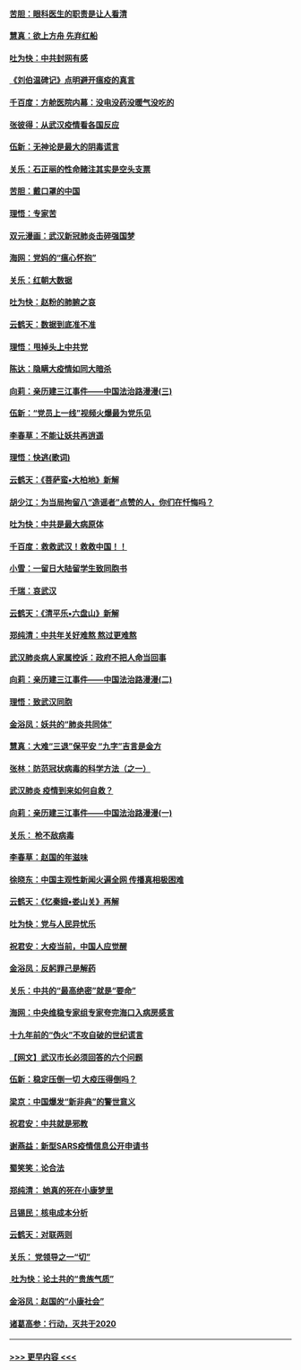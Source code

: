 #### [苦胆：眼科医生的职责是让人看清](../pages/nsc993/n11853840.md?t=02090811) 
#### [慧真：欲上方舟 先弃红船](../pages/nsc993/n11853483.md?t=02090811) 
#### [吐为快：中共封网有感](../pages/nsc993/n11852575.md?t=02090811) 
#### [《刘伯温碑记》点明避开瘟疫的真言](../pages/nsc993/n11852128.md?t=02090811) 
#### [千百度：方舱医院内幕：没电没药没暖气没吃的](../pages/nsc993/n11850211.md?t=02090811) 
#### [张彼得：从武汉疫情看各国反应](../pages/nsc993/n11850102.md?t=02090811) 
#### [伍新：无神论是最大的阴毒谎言](../pages/nsc993/n11846129.md?t=02090811) 
#### [关乐：石正丽的性命赌注其实是空头支票](../pages/nsc993/n11846109.md?t=02090811) 
#### [苦胆：戴口罩的中国](../pages/nsc993/n11845576.md?t=02090811) 
#### [理悟：专家苦](../pages/nsc993/n11845564.md?t=02090811) 
#### [双元漫画：武汉新冠肺炎击碎强国梦](../pages/nsc993/n11843320.md?t=02090811) 
#### [海网：党妈的“瘟心怀抱”](../pages/nsc993/n11840740.md?t=02090811) 
#### [关乐：红朝大数据](../pages/nsc993/n11840675.md?t=02090811) 
#### [吐为快：赵粉的肺腑之哀](../pages/nsc993/n11840618.md?t=02090811) 
#### [云鹤天：数据到底准不准](../pages/nsc993/n11840325.md?t=02090811) 
#### [理悟：甩掉头上中共党](../pages/nsc993/n11838826.md?t=02090811) 
#### [陈达：隐瞒大疫情如同大暗杀](../pages/nsc993/n11838771.md?t=02090811) 
#### [向莉：亲历建三江事件——中国法治路漫漫(三)](../pages/nsc993/n11831825.md?t=02090811) 
#### [伍新：“党员上一线”视频火爆最为党乐见](../pages/nsc993/n11838200.md?t=02090811) 
#### [李春草：不能让妖共再逍遥](../pages/nsc993/n11838102.md?t=02090811) 
#### [理悟：快逃(歌词)](../pages/nsc993/n11838083.md?t=02090811) 
#### [云鹤天：《菩萨蛮▪大柏地》新解](../pages/nsc993/n11838059.md?t=02090811) 
#### [胡少江：为当局拘留八“造谣者”点赞的人，你们在忏悔吗？](../pages/nsc993/n11836801.md?t=02090811) 
#### [吐为快：中共是最大病原体](../pages/nsc993/n11836748.md?t=02090811) 
#### [千百度：救救武汉！救救中国！！](../pages/nsc993/n11836145.md?t=02090811) 
#### [小雪：一留日大陆留学生致同胞书](../pages/nsc993/n11834624.md?t=02090811) 
#### [千瑞：哀武汉](../pages/nsc993/n11833647.md?t=02090811) 
#### [云鹤天：《清平乐▪六盘山》新解](../pages/nsc993/n11833611.md?t=02090811) 
#### [郑纯清：中共年关好难熬 熬过更难熬](../pages/nsc993/n11833489.md?t=02090811) 
#### [武汉肺炎病人家属控诉：政府不把人命当回事](../pages/nsc993/n11833205.md?t=02090811) 
#### [向莉：亲历建三江事件——中国法治路漫漫(二)](../pages/nsc993/n11829102.md?t=02090811) 
#### [理悟：致武汉同胞](../pages/nsc993/n11831522.md?t=02090811) 
#### [金浴凤：妖共的“肺炎共同体”](../pages/nsc993/n11829448.md?t=02090811) 
#### [慧真：大难“三退”保平安 “九字”吉言是金方](../pages/nsc993/n11829501.md?t=02090811) 
#### [张林：防范冠状病毒的科学方法（之一）](../pages/nsc993/n11828618.md?t=02090811) 
#### [武汉肺炎 疫情到来如何自救？](../pages/nsc993/n11827632.md?t=02090811) 
#### [向莉：亲历建三江事件——中国法治路漫漫(一)](../pages/nsc993/n11827190.md?t=02090811) 
#### [关乐： 枪不敌病毒](../pages/nsc993/n11826746.md?t=02090811) 
#### [李春草：赵国的年滋味](../pages/nsc993/n11826321.md?t=02090811) 
#### [徐晓东：中国主观性新闻火遍全网 传播真相极困难](../pages/nsc993/n11826508.md?t=02090811) 
#### [云鹤天：《忆秦娥▪娄山关》再解](../pages/nsc993/n11824682.md?t=02090811) 
#### [吐为快：党与人民异忧乐](../pages/nsc993/n11824660.md?t=02090811) 
#### [祝君安：大疫当前，中国人应觉醒](../pages/nsc993/n11821946.md?t=02090811) 
#### [金浴凤：反躬罪己是解药](../pages/nsc993/n11820280.md?t=02090811) 
#### [关乐：中共的“最高绝密”就是“要命”](../pages/nsc993/n11816946.md?t=02090811) 
#### [海网：中央维稳专家组专家夸完海口入病房感言](../pages/nsc993/n11815138.md?t=02090811) 
#### [十九年前的“伪火”不攻自破的世纪谎言](../pages/nsc993/n11813238.md?t=02090811) 
#### [【网文】武汉市长必须回答的六个问题](../pages/nsc993/n11813848.md?t=02090811) 
#### [伍新：稳定压倒一切 大疫压得倒吗？](../pages/nsc993/n11812634.md?t=02090811) 
#### [梁京：中国爆发“新非典”的警世意义](../pages/nsc993/n11812554.md?t=02090811) 
#### [祝君安：中共就是邪教](../pages/nsc993/n11812431.md?t=02090811) 
#### [谢燕益：新型SARS疫情信息公开申请书](../pages/nsc993/n11808840.md?t=02090811) 
#### [蜀笑笑：论合法](../pages/nsc993/n11808064.md?t=02090811) 
#### [郑纯清： 她真的死在小康梦里](../pages/nsc993/n11806623.md?t=02090811) 
#### [吕锡民：核电成本分析](../pages/nsc993/n11806284.md?t=02090811) 
#### [云鹤天：对联两则](../pages/nsc993/n11805957.md?t=02090811) 
#### [关乐： 党领导之一“切”](../pages/nsc993/n11804505.md?t=02090811) 
#### [ 吐为快：论土共的“贵族气质”](../pages/nsc993/n11804490.md?t=02090811) 
#### [金浴凤：赵国的“小康社会”](../pages/nsc993/n11804452.md?t=02090811) 
#### [诸葛高参：行动，灭共于2020](../pages/nsc993/n11804120.md?t=02090811) 

----
#### [ >>> 更早内容 <<< ](../indexes/nsc993-earlier.md)
